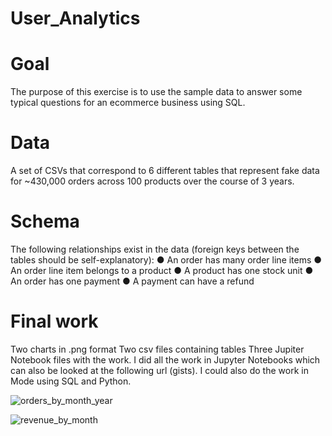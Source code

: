 # User_Analytics
# Goal
The   purpose   of   this   exercise   is   to   use   the sample   data   to   answer   some   typical questions   for   an   ecommerce   business   using   SQL.
# Data
A   set   of   CSVs   that   correspond   to   6   different   tables   that   represent   fake   data   for ~430,000   orders   across   100   products   over   the   course   of   3   years.
# Schema
The   following   relationships   exist   in   the   data   (foreign   keys   between   the   tables   should   be self-explanatory):
● An   order   has   many   order   line   items
● An   order   line   item   belongs   to   a   product
● A   product   has   one   stock   unit
● An   order   has   one   payment
● A   payment   can   have   a   refund

# Final work
Two charts in .png format
Two csv files containing tables
Three Jupiter Notebook files with the work.
I did all the work in Jupyter Notebooks which can also be looked at the following url (gists). I could also do the work in Mode using SQL and Python.

![orders_by_month_year](https://user-images.githubusercontent.com/20246711/34623872-d871ab2c-f207-11e7-8a1b-c244190d4eaa.png)

![revenue_by_month](https://user-images.githubusercontent.com/20246711/34624029-849a4fa8-f208-11e7-9759-a399f6d61eb4.png)
